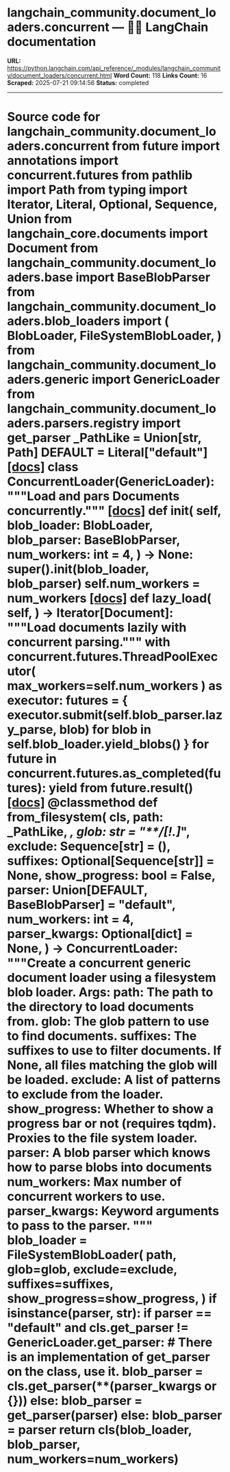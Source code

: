 # langchain_community.document_loaders.concurrent — 🦜🔗 LangChain  documentation

**URL:** https://python.langchain.com/api_reference/_modules/langchain_community/document_loaders/concurrent.html
**Word Count:** 118
**Links Count:** 16
**Scraped:** 2025-07-21 09:14:56
**Status:** completed

---

# Source code for langchain\_community.document\_loaders.concurrent               from __future__ import annotations          import concurrent.futures     from pathlib import Path     from typing import Iterator, Literal, Optional, Sequence, Union          from langchain_core.documents import Document          from langchain_community.document_loaders.base import BaseBlobParser     from langchain_community.document_loaders.blob_loaders import (         BlobLoader,         FileSystemBlobLoader,     )     from langchain_community.document_loaders.generic import GenericLoader     from langchain_community.document_loaders.parsers.registry import get_parser          _PathLike = Union[str, Path]          DEFAULT = Literal["default"]                              [[docs]](https://python.langchain.com/api_reference/community/document_loaders/langchain_community.document_loaders.concurrent.ConcurrentLoader.html#langchain_community.document_loaders.concurrent.ConcurrentLoader)     class ConcurrentLoader(GenericLoader):         """Load and pars Documents concurrently."""                         [[docs]](https://python.langchain.com/api_reference/community/document_loaders/langchain_community.document_loaders.concurrent.ConcurrentLoader.html#langchain_community.document_loaders.concurrent.ConcurrentLoader.__init__)         def __init__(             self,             blob_loader: BlobLoader,             blob_parser: BaseBlobParser,             num_workers: int = 4,         ) -> None:             super().__init__(blob_loader, blob_parser)             self.num_workers = num_workers                                        [[docs]](https://python.langchain.com/api_reference/community/document_loaders/langchain_community.document_loaders.concurrent.ConcurrentLoader.html#langchain_community.document_loaders.concurrent.ConcurrentLoader.lazy_load)         def lazy_load(             self,         ) -> Iterator[Document]:             """Load documents lazily with concurrent parsing."""             with concurrent.futures.ThreadPoolExecutor(                 max_workers=self.num_workers             ) as executor:                 futures = {                     executor.submit(self.blob_parser.lazy_parse, blob)                     for blob in self.blob_loader.yield_blobs()                 }                 for future in concurrent.futures.as_completed(futures):                     yield from future.result()                                        [[docs]](https://python.langchain.com/api_reference/community/document_loaders/langchain_community.document_loaders.concurrent.ConcurrentLoader.html#langchain_community.document_loaders.concurrent.ConcurrentLoader.from_filesystem)         @classmethod         def from_filesystem(             cls,             path: _PathLike,             *,             glob: str = "**/[!.]*",             exclude: Sequence[str] = (),             suffixes: Optional[Sequence[str]] = None,             show_progress: bool = False,             parser: Union[DEFAULT, BaseBlobParser] = "default",             num_workers: int = 4,             parser_kwargs: Optional[dict] = None,         ) -> ConcurrentLoader:             """Create a concurrent generic document loader using a filesystem blob loader.                  Args:                 path: The path to the directory to load documents from.                 glob: The glob pattern to use to find documents.                 suffixes: The suffixes to use to filter documents. If None, all files                           matching the glob will be loaded.                 exclude: A list of patterns to exclude from the loader.                 show_progress: Whether to show a progress bar or not (requires tqdm).                                Proxies to the file system loader.                 parser: A blob parser which knows how to parse blobs into documents                 num_workers: Max number of concurrent workers to use.                 parser_kwargs: Keyword arguments to pass to the parser.             """             blob_loader = FileSystemBlobLoader(                 path,                 glob=glob,                 exclude=exclude,                 suffixes=suffixes,                 show_progress=show_progress,             )             if isinstance(parser, str):                 if parser == "default" and cls.get_parser != GenericLoader.get_parser:                     # There is an implementation of get_parser on the class, use it.                     blob_parser = cls.get_parser(**(parser_kwargs or {}))                 else:                     blob_parser = get_parser(parser)             else:                 blob_parser = parser             return cls(blob_loader, blob_parser, num_workers=num_workers)